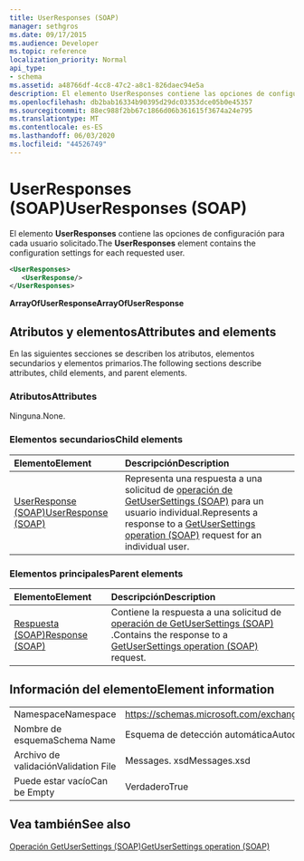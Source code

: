 ```yaml
---
title: UserResponses (SOAP)
manager: sethgros
ms.date: 09/17/2015
ms.audience: Developer
ms.topic: reference
localization_priority: Normal
api_type:
- schema
ms.assetid: a48766df-4cc8-47c2-a8c1-826daec94e5a
description: El elemento UserResponses contiene las opciones de configuración para cada usuario solicitado.
ms.openlocfilehash: db2bab16334b90395d29dc03353dce05b0e45357
ms.sourcegitcommit: 88ec988f2bb67c1866d06b361615f3674a24e795
ms.translationtype: MT
ms.contentlocale: es-ES
ms.lasthandoff: 06/03/2020
ms.locfileid: "44526749"
---
```

# <a name="userresponses-soap"></a><span data-ttu-id="2f1d4-103">UserResponses (SOAP)</span><span class="sxs-lookup"><span data-stu-id="2f1d4-103">UserResponses (SOAP)</span></span>

<span data-ttu-id="2f1d4-104">El elemento **UserResponses** contiene las opciones de configuración para cada usuario solicitado.</span><span class="sxs-lookup"><span data-stu-id="2f1d4-104">The **UserResponses** element contains the configuration settings for each requested user.</span></span> 
  
```XML
<UserResponses>
   <UserResponse/>
</UserResponses>
```

 <span data-ttu-id="2f1d4-105">**ArrayOfUserResponse**</span><span class="sxs-lookup"><span data-stu-id="2f1d4-105">**ArrayOfUserResponse**</span></span>
## <a name="attributes-and-elements"></a><span data-ttu-id="2f1d4-106">Atributos y elementos</span><span class="sxs-lookup"><span data-stu-id="2f1d4-106">Attributes and elements</span></span>

<span data-ttu-id="2f1d4-107">En las siguientes secciones se describen los atributos, elementos secundarios y elementos primarios.</span><span class="sxs-lookup"><span data-stu-id="2f1d4-107">The following sections describe attributes, child elements, and parent elements.</span></span>
  
### <a name="attributes"></a><span data-ttu-id="2f1d4-108">Atributos</span><span class="sxs-lookup"><span data-stu-id="2f1d4-108">Attributes</span></span>

<span data-ttu-id="2f1d4-109">Ninguna.</span><span class="sxs-lookup"><span data-stu-id="2f1d4-109">None.</span></span>
  
### <a name="child-elements"></a><span data-ttu-id="2f1d4-110">Elementos secundarios</span><span class="sxs-lookup"><span data-stu-id="2f1d4-110">Child elements</span></span>

|<span data-ttu-id="2f1d4-111">**Elemento**</span><span class="sxs-lookup"><span data-stu-id="2f1d4-111">**Element**</span></span>|<span data-ttu-id="2f1d4-112">**Descripción**</span><span class="sxs-lookup"><span data-stu-id="2f1d4-112">**Description**</span></span>|
|:-----|:-----|
|[<span data-ttu-id="2f1d4-113">UserResponse (SOAP)</span><span class="sxs-lookup"><span data-stu-id="2f1d4-113">UserResponse (SOAP)</span></span>](userresponse-soap.md) <br/> |<span data-ttu-id="2f1d4-114">Representa una respuesta a una solicitud de [operación de GetUserSettings (SOAP)](getusersettings-operation-soap.md) para un usuario individual.</span><span class="sxs-lookup"><span data-stu-id="2f1d4-114">Represents a response to a [GetUserSettings operation (SOAP)](getusersettings-operation-soap.md) request for an individual user.</span></span>  <br/> |
   
### <a name="parent-elements"></a><span data-ttu-id="2f1d4-115">Elementos principales</span><span class="sxs-lookup"><span data-stu-id="2f1d4-115">Parent elements</span></span>

|<span data-ttu-id="2f1d4-116">**Elemento**</span><span class="sxs-lookup"><span data-stu-id="2f1d4-116">**Element**</span></span>|<span data-ttu-id="2f1d4-117">**Descripción**</span><span class="sxs-lookup"><span data-stu-id="2f1d4-117">**Description**</span></span>|
|:-----|:-----|
|[<span data-ttu-id="2f1d4-118">Respuesta (SOAP)</span><span class="sxs-lookup"><span data-stu-id="2f1d4-118">Response (SOAP)</span></span>](response-soap.md) <br/> |<span data-ttu-id="2f1d4-119">Contiene la respuesta a una solicitud de [operación de GetUserSettings (SOAP)](getusersettings-operation-soap.md) .</span><span class="sxs-lookup"><span data-stu-id="2f1d4-119">Contains the response to a [GetUserSettings operation (SOAP)](getusersettings-operation-soap.md) request.</span></span>  <br/> |
   
## <a name="element-information"></a><span data-ttu-id="2f1d4-120">Información del elemento</span><span class="sxs-lookup"><span data-stu-id="2f1d4-120">Element information</span></span>

|||
|:-----|:-----|
|<span data-ttu-id="2f1d4-121">Namespace</span><span class="sxs-lookup"><span data-stu-id="2f1d4-121">Namespace</span></span>  <br/> |https://schemas.microsoft.com/exchange/2010/Autodiscover  <br/> |
|<span data-ttu-id="2f1d4-122">Nombre de esquema</span><span class="sxs-lookup"><span data-stu-id="2f1d4-122">Schema Name</span></span>  <br/> |<span data-ttu-id="2f1d4-123">Esquema de detección automática</span><span class="sxs-lookup"><span data-stu-id="2f1d4-123">Autodiscover schema</span></span>  <br/> |
|<span data-ttu-id="2f1d4-124">Archivo de validación</span><span class="sxs-lookup"><span data-stu-id="2f1d4-124">Validation File</span></span>  <br/> |<span data-ttu-id="2f1d4-125">Messages. xsd</span><span class="sxs-lookup"><span data-stu-id="2f1d4-125">Messages.xsd</span></span>  <br/> |
|<span data-ttu-id="2f1d4-126">Puede estar vacío</span><span class="sxs-lookup"><span data-stu-id="2f1d4-126">Can be Empty</span></span>  <br/> |<span data-ttu-id="2f1d4-127">Verdadero</span><span class="sxs-lookup"><span data-stu-id="2f1d4-127">True</span></span>  <br/> |
   
## <a name="see-also"></a><span data-ttu-id="2f1d4-128">Vea también</span><span class="sxs-lookup"><span data-stu-id="2f1d4-128">See also</span></span>



[<span data-ttu-id="2f1d4-129">Operación GetUserSettings (SOAP)</span><span class="sxs-lookup"><span data-stu-id="2f1d4-129">GetUserSettings operation (SOAP)</span></span>](getusersettings-operation-soap.md)

